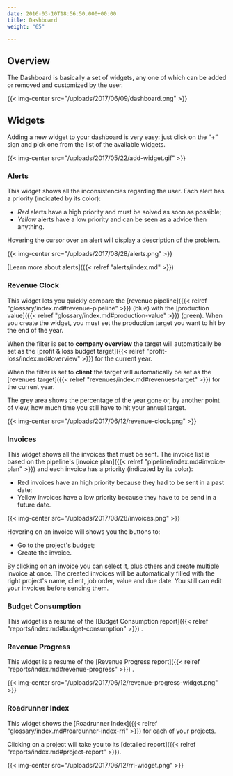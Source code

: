 ```yaml
---
date: 2016-03-10T18:56:50.000+00:00
title: Dashboard
weight: "65"

---
```

## Overview

The Dashboard is basically a set of widgets, any one of which can be added or removed and customized by the user.

{{< img-center src="/uploads/2017/06/09/dashboard.png" >}}

## Widgets

Adding a new widget to your dashboard is very easy: just click on the “+” sign and pick one from the list of the available widgets.

{{< img-center src="/uploads/2017/05/22/add-widget.gif" >}}

### Alerts

This widget shows all the inconsistencies regarding the user. Each alert has a priority (indicated by its color):

* _Red_ alerts have a high priority and must be solved as soon as possible;
* _Yellow_ alerts have a low priority and can be seen as a advice then anything.

Hovering the cursor over an alert will display a description of the problem.

{{< img-center src="/uploads/2017/08/28/alerts.png" >}}

[Learn more about alerts]({{< relref "alerts/index.md" >}})

### Revenue Clock

This widget lets you quickly compare the [revenue pipeline]({{< relref "glossary/index.md#revenue-pipeline" >}}) (blue) with the [production value]({{< relref "glossary/index.md#production-value" >}}) (green). When you create the widget, you must set the production target you want to hit by the end of the year.

When the filter is set to **company overview** the target will automatically be set as the [profit & loss budget target]({{< relref "profit-loss/index.md#overview" >}}) for the current year.

When the filter is set to **client** the target will automatically be set as the [revenues target]({{< relref "revenues/index.md#revenues-target" >}}) for the current year.

The grey area shows the percentage of the year gone or, by another point of view, how much time you still have to hit your annual target.

{{< img-center src="/uploads/2017/06/12/revenue-clock.png" >}}

### Invoices

This widget shows all the invoices that must be sent. The invoice list is based on the pipeline's [invoice plan]({{< relref "pipeline/index.md#invoice-plan" >}}) and each invoice has a priority (indicated by its color):

* Red invoices have an high priority because they had to be sent in a past date;
* Yellow invoices have a low priority because they have to be send in a future date.

{{< img-center src="/uploads/2017/08/28/invoices.png" >}}

Hovering on an invoice will shows you the buttons to:

* Go to the project's budget;
* Create the invoice.

By clicking on an invoice you can select it, plus others and create multiple invoice at once. The created invoices will be automatically filled with the right project's name, client, job order, value and due date. You still can edit your invoices before sending them.

### Budget Consumption

This widget is a resume of the [Budget Consumption report]({{< relref "reports/index.md#budget-consumption" >}}) .

### Revenue Progress

This widget is a resume of the [Revenue Progress report]({{< relref "reports/index.md#revenue-progress" >}}) .

{{< img-center src="/uploads/2017/06/12/revenue-progress-widget.png" >}}

### Roadrunner Index

This widget shows the [Roadrunner Index]({{< relref "glossary/index.md#roardunner-index-rri" >}}) for each of your projects.

Clicking on a project will take you to its [detailed report]({{< relref "reports/index.md#project-report" >}}).

{{< img-center src="/uploads/2017/06/12/rri-widget.png" >}}